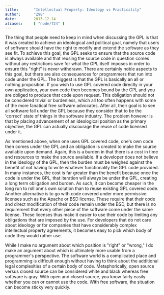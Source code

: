 ```yaml
---
title:       "Intellectual Property: Ideology vs Practicality"
author:      "Z98"
date:        2013-12-14
aliases:     [ "node/724" ]
---
```


<p>The thing that people need to keep in mind when discussing the GPL is that it was created to achieve an ideological and political goal, namely that users of software should have the right to modify and extend the software as they see fit. To achieve this goal, the GPL seeks to ensure that the source code is always available and that reusing the source code in question comes without any restrictions save for what the GPL itself imposes in order to ensure this "right" is never withdrawn. There are certainly noble aspects to this goal, but there are also consequences for programmers that run into code under the GPL. The biggest is that the GPL is basically an all or nothing proposition. If you wish to use GPL covered code directly in your own application, your own code then becomes bound by the GPL and you are obliged to produce that code upon request. This obligation should not be considered trivial or burdenless, which all too often happens with some of the more fanatical free software advocates. After all, their goal is to see all software fall under the GPL because they consider that to be the 'correct' state of things in the software industry. The problem however is that by placing advancement of an ideological position as the primary objective, the GPL can actually discourage the reuse of code licensed under it.</p><p>As mentioned above, when one uses GPL covered code, one's own code then comes under the GPL and an obligation is created to make the source available upon demand. Again, this is a burden in that there is a cost in time and resources to make the source available. If a developer does not believe in the ideology of the GPL, then the burden must be weighed against the benefit of not having to write whatever functionality the GPL code provided. In many instances, the cost is far greater than the benefit because once the code is under the GPL, that iteration will always be under the GPL, creating a long term obligation and burden. As such, it can become cheaper in the long run to roll one's own solution than to reuse existing GPL covered code. Another alternative is to go with code covered under more permissive licenses such as the Apache or BSD license. These require that their code and direct modification of their code remain under the BSD, but there is no requirement that every other piece of the software come under the same license. These licenses thus make it easier to use their code by limiting any obligations that are imposed by the use. For developers that do not care about ideology or for companies that have considerably complex intellectual property agreements, it becomes easy to pick which body of code they would rather use.</p><p>While I make no argument about which position is "right" or "wrong," I do make an argument about which is ultimately more usable from a programmer's perspective. The software world is a complicated place and programming is difficult enough without having to think about the additional legal complexities of a certain body of code. Metaphorically, open source versus closed source can be considered white and black whereas free software is gray. With open and closed source, you know fairly easily whether you can or cannot use the code. With free software, the situation can become sticky very quickly.</p>
